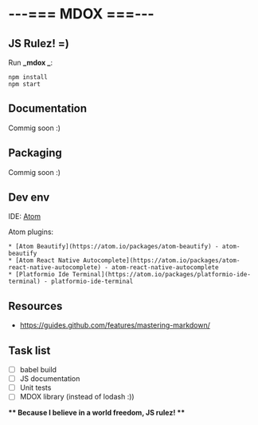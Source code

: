 # ---=== MDOX ===---

## JS Rulez! =)

Run __\_mdox \___:
```
npm install
npm start
```

## Documentation

Commig soon :)

## Packaging

Commig soon :)

## Dev env

IDE: [Atom](https://atom.io/)

Atom plugins:

	* [Atom Beautify](https://atom.io/packages/atom-beautify) - atom-beautify
	* [Atom React Native Autocomplete](https://atom.io/packages/atom-react-native-autocomplete) - atom-react-native-autocomplete
	* [Platformio Ide Terminal](https://atom.io/packages/platformio-ide-terminal) - platformio-ide-terminal

## Resources

* https://guides.github.com/features/mastering-markdown/


## Task list

- [ ] babel build
- [ ] JS documentation
- [ ] Unit tests
- [ ] MDOX library (instead of lodash :))

__** Because I believe in a world freedom, JS rulez! **__
